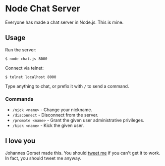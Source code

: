 # Node Chat Server

Everyone has made a chat server in Node.js. This is mine.

## Usage

Run the server:

    $ node chat.js 8000

Connect via telnet:

    $ telnet localhost 8000

Type anything to chat, or prefix it with `/` to send a command.

### Commands

* `/nick <name>`    - Change your nickname.
* `/disconnect`     - Disconnect from the server.
* `/promote <name>` - Grant the given user administrative privileges.
* `/kick <name>`    - Kick the given user.

## I love you

Johannes Gorset made this. You should [tweet me](https://twitter.com/jgorset) if you can't get it to
work. In fact, you should tweet me anyway.
